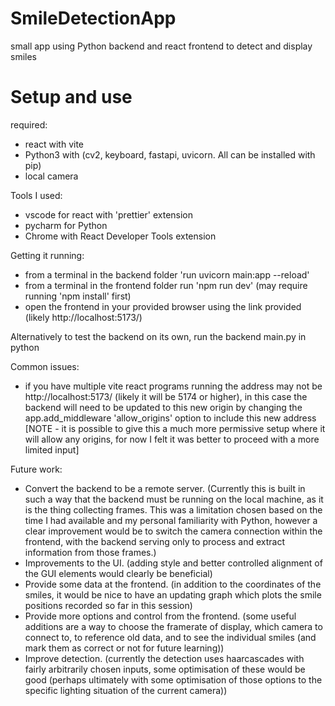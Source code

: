 # SmileDetectionApp
small app using Python backend and react frontend to detect and display smiles

# Setup and use
required:
- react with vite
- Python3 with (cv2, keyboard, fastapi, uvicorn.  All can be installed with pip)
- local camera

Tools I used:
- vscode for react with 'prettier' extension 
- pycharm for Python
- Chrome with React Developer Tools extension

Getting it running:
- from a terminal in the backend folder 'run uvicorn main:app --reload'
- from a terminal in the frontend folder run 'npm run dev' (may require running 'npm install' first)
- open the frontend in your provided browser using the link provided (likely http://localhost:5173/)

Alternatively to test the backend on its own, run the backend main.py in python

Common issues:
- if you have multiple vite react programs running the address may not be http://localhost:5173/ (likely it will be 5174 or higher), in this case the backend will need to be updated to this new origin by changing the app.add_middleware 'allow_origins' option to include this new address [NOTE - it is possible to give this a much more permissive setup where it will allow any origins, for now I felt it was better to proceed with a more limited input]

Future work:
- Convert the backend to be a remote server. (Currently this is built in such a way that the backend must be running on the local machine, as it is the thing collecting frames. This was a limitation chosen based on the time I had available and my personal familiarity with Python, however a clear improvement would be to switch the camera connection within the frontend, with the backend serving only to process and extract information from those frames.)
- Improvements to the UI. (adding style and better controlled alignment of the GUI elements would clearly be beneficial)
- Provide some data at the frontend. (in addition to the coordinates of the smiles, it would be nice to have an updating graph which plots the smile positions recorded so far in this session)
- Provide more options and control from the frontend. (some useful additions are a way to choose the framerate of display, which camera to connect to, to reference old data, and to see the individual smiles (and mark them as correct or not for future learning))
- Improve detection. (currently the detection uses haarcascades with fairly arbitrarily chosen inputs, some optimisation of these would be good (perhaps ultimately with some optimisation of those options to the specific lighting situation of the current camera))
